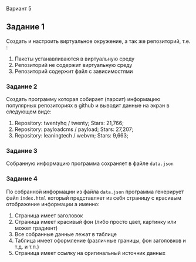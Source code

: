 Вариант 5

## Задание 1

Создать и настроить виртуальное окружение, а так же репозиторий, т.е. :

1. Пакеты устанавливаются в виртуальную среду
2. Репозиторий не содержит виртуальную среду
3. Репозиторий содержит файл с зависимостями

### Задание 2

Создать программу которая собирает (парсит) информацию популярных репозиториях в github и выводит данные на экран в следующем виде:
1. Repository: twentyhq / twenty; Stars: 21,766;
2. Repository: payloadcms / payload; Stars: 27,207;
3. Repository: leaningtech / webvm; Stars: 9,663;
   
### Задание 3

Собранную информацию программа сохраняет в файле `data.json` 

### Задание 4

По собранной информации из файла `data.json` программа генерирует файл `index.html` который представляет из себя страницу с красивым отображение информации а именно:

1. Страница имеет заголовок
2. Страница имеет красивый фон (либо просто цвет, картинку или может градиент)
3. Все собранные данные лежат в таблице
4. Таблица имеет оформление (различные границы, фон заголовков и т.д. и т.п.)
5. Страница имеет ссылку на оригинальный источник данных
